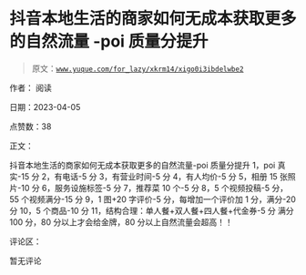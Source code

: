 # 抖音本地生活的商家如何无成本获取更多的自然流量 -poi 质量分提升

> 原文：[`www.yuque.com/for_lazy/xkrm14/xigo0i3ibdelwbe2`](https://www.yuque.com/for_lazy/xkrm14/xigo0i3ibdelwbe2)

作者： 阅读

日期：2023-04-05

点赞数：38

正文：

抖音本地生活的商家如何无成本获取更多的自然流量-poi 质量分提升 1，poi 真实-15 分 2，有电话-5 分 3，有营业时间-5 分 4，有人均价-5 分 5，相册 15 张照片-10 分 6，服务设施标签-5 分 7，推荐菜 10 个-5 分 8，5 个视频投稿-5 分，55 个视频满分-15 分 9，1 图+20 字评价-5 分，每增加一个评价加 1 分，满分-20 分 10，5 个商品-10 分 11，结构合理：单人餐+双人餐+四人餐+代金券-5 分 满分 100 分，80 分以上才会给金牌，80 分以上自然流量会超高！！

评论区：

暂无评论



